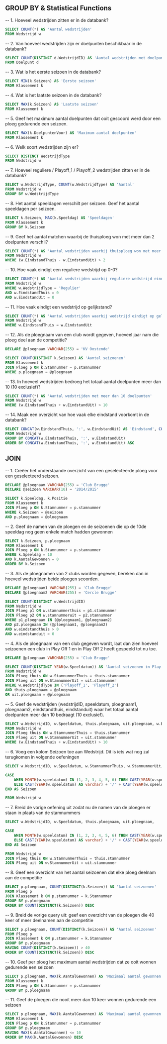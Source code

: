 ## GROUP BY & Statistical Functions

-- 1. Hoeveel wedstrijden zitten er in de databank?

```sql
SELECT COUNT(*) AS 'Aantal wedstrijden'
FROM Wedstrijd w
```

-- 2. Van hoeveel wedstrijden zijn er doelpunten beschikbaar in de databank?

```sql
SELECT COUNT(DISTINCT d.WedstrijdID) AS 'Aantal wedstrijden met doelpunten'
FROM Doelpunt d
```

-- 3. Wat is het eerste seizoen in de databank?

```sql
SELECT MIN(k.Seizoen) AS 'Eerste seizoen'
FROM Klassement k
```

-- 4. Wat is het laatste seizoen in de databank?

```sql
SELECT MAX(k.Seizoen) AS 'Laatste seizoen'
FROM Klassement k
```

-- 5. Geef het maximum aantal doelpunten dat ooit gescoord werd door een ploeg gedurende een seizoen.

```sql
SELECT MAX(k.DoelpuntenVoor) AS 'Maximum aantal doelpunten'
FROM Klassement k
```

-- 6. Welk soort wedstrijden zijn er?

```sql
SELECT DISTINCT WedstrijdType
FROM Wedstrijd w
```

-- 7. Hoeveel reguliere / Playoff_1 / Playoff_2 wedstrijden zitten er in de databank?

```sql
SELECT w.WedstrijdType, COUNT(w.WedstrijdType) AS 'Aantal'
FROM Wedstrijd w
GROUP BY w.WedstrijdType

```

-- 8. Het aantal speeldagen verschilt per seizoen. Geef het aantal speeldagen per seizoen.

```sql
SELECT k.Seizoen, MAX(k.Speeldag) AS 'Speeldagen'
FROM Klassement k
GROUP BY k.Seizoen
```

-- 9. Geef het aantal matchen waarbij de thuisploeg won met meer dan 2 doelpunten verschil?

```sql
SELECT COUNT(*) AS 'Aantal wedstrijden waarbij thuisploeg won met meer dan 2 doelpunten verschil'
FROM Wedstrijd w
WHERE (w.EindstandThuis - w.EindstandUit) > 2
```

-- 10. Hoe vaak eindigt een reguliere wedstrijd op 0-0?

```sql
SELECT COUNT(*) AS 'Aantal wedstrijden waarbij reguliere wedstrijd eindigt op 0-0'
FROM Wedstrijd w
WHERE w.WedstrijdType = 'Regulier'
AND w.EindstandThuis = 0
AND w.EindstandUit = 0
```

-- 11. Hoe vaak eindigt een wedstrijd op gelijkstand?

```sql
SELECT COUNT(*) AS 'Aantal wedstrijden waarbij wedstrijd eindigt op gelijkspel'
FROM Wedstrijd w
WHERE w.EindstandThuis = w.EindstandUit
```

-- 12. Als de ploegnaam van een club wordt gegeven, hoeveel jaar nam die ploeg deel aan de competitie?

```sql
DECLARE @ploegnaam VARCHAR(255) = 'KV Oostende'

SELECT COUNT(DISTINCT k.Seizoen) AS 'Aantal seizoenen'
FROM Klassement k
JOIN Ploeg p ON k.Stamnummer = p.stamnummer
WHERE p.ploegnaam = @ploegnaam
```

-- 13. In hoeveel wedstrijden bedroeg het totaal aantal doelpunten meer dan 10 (10 exclusief)?

```sql
SELECT COUNT(*) AS 'Aantal wedstrijden met meer dan 10 doelpunten'
FROM Wedstrijd w
WHERE (w.EindstandThuis + w.EindstandUit) > 10
```

-- 14. Maak een overzicht van hoe vaak elke eindstand voorkomt in de databank?

```sql
SELECT CONCAT(w.EindstandThuis, ':', w.EindstandUit) AS 'Eindstand', COUNT(*) AS 'Aantal'
FROM Wedstrijd w
GROUP BY CONCAT(w.EindstandThuis, ':', w.EindstandUit)
ORDER BY CONCAT(w.EindstandThuis, ':', w.EindstandUit) ASC
```

## JOIN

-- 1. Creëer het onderstaande overzicht van een geselecteerde ploeg voor een geselecteerd seizoen.

```sql
DECLARE @ploegnaam VARCHAR(255) = 'Club Brugge'
DECLARE @seizoen VARCHAR(10) = '2014/2015'

SELECT k.Speeldag, k.Positie
FROM Klassement k
JOIN Ploeg p ON k.Stamnummer = p.stamnummer
WHERE k.Seizoen = @seizoen
AND p.ploegnaam = @ploegnaam
```

-- 2. Geef de namen van de ploegen en de seizoenen die op de 10de speeldag nog geen enkele match hadden gewonnen

```sql
SELECT k.Seizoen, p.ploegnaam
FROM Klassement k
JOIN Ploeg p ON k.Stamnummer = p.stamnummer
WHERE k.Speeldag = 10
AND k.AantalGewonnen = 0
ORDER BY k.Seizoen
```

-- 3. Als de ploegnamen van 2 clubs worden gegeven, bereken dan in hoeveel wedstrijden beide ploegen scoorden.

```sql
DECLARE @ploegnaam1 VARCHAR(255) = 'Club Brugge'
DECLARE @ploegnaam2 VARCHAR(255) = 'Cercle Brugge'

SELECT COUNT(DISTINCT w.WedstrijdID)
FROM Wedstrijd w
JOIN Ploeg p1 ON w.stamnummerthuis = p1.stamnummer
JOIN Ploeg p2 ON w.stamnummeruit = p2.stamnummer
WHERE p1.ploegnaam IN (@ploegnaam1, @ploegnaam2)
AND p2.ploegnaam IN (@ploegnaam1, @ploegnaam2)
AND w.eindstandthuis > 0
AND w.eindstanduit > 0
```

-- 4. Als de ploegnaam van een club gegeven wordt, laat dan zien hoeveel seizoenen een club in Play Off 1 en in Play Off 2 heeft gespeeld tot nu toe.

```sql
DECLARE @ploegnaam VARCHAR(255) = 'Club Brugge'

SELECT COUNT(DISTINCT YEAR(w.Speeldatum)) AS 'Aantal seizoenen in Play Offs'
FROM Wedstrijd w
JOIN Ploeg thuis ON w.StamnummerThuis = thuis.stamnummer
JOIN Ploeg uit ON w.StamnummerUit = uit.stamnummer
WHERE w.WedstrijdType IN ('Playoff_1', 'Playoff_2')
AND thuis.ploegnaam = @ploegnaam
OR uit.ploegnaam = @ploegnaam
```

-- 5. Geef de wedstrijden (wedstrijdID, speeldatum, ploegnaam1, ploegnaam2, eindstandthuis, eindstanduit) waar het totaal aantal doelpunten meer dan 10 bedraagt (10 exclusief).

```sql
SELECT w.WedstrijdID, w.Speeldatum, thuis.ploegnaam, uit.ploegnaam, w.EindstandThuis, w.EindstandUit
FROM Wedstrijd w
JOIN Ploeg thuis ON w.StamnummerThuis = thuis.stamnummer
JOIN Ploeg uit ON w.StamnummerUit = uit.stamnummer
WHERE (w.EindstandThuis + w.EindstandUit) > 10
```

-- 6. Voeg een kolom Seizoen toe aan Wedstrijd. Dit is iets wat nog zal terugkomen in volgende oefeningen

```sql
SELECT w.WedstrijdID, w.Speeldatum, w.StamnummerThuis, w.StamnummerUit,

CASE
	WHEN MONTH(w.speeldatum) IN (1, 2, 3, 4, 5, 6) THEN CAST(YEAR(w.speeldatum) - 1 AS varchar) + '/' + CAST(YEAR(w.speeldatum) AS varchar)
	ELSE CAST(YEAR(w.speeldatum) AS varchar) + '/' + CAST(YEAR(w.speeldatum) + 1 AS varchar)
END AS Seizoen

FROM Wedstrijd w
```

-- 7. Breid de vorige oefening uit zodat nu de namen van de ploegen er staan in plaats van de stamnummers

```sql
SELECT w.WedstrijdID, w.Speeldatum, thuis.ploegnaam, uit.ploegnaam,

CASE
	WHEN MONTH(w.speeldatum) IN (1, 2, 3, 4, 5, 6) THEN CAST(YEAR(w.speeldatum) - 1 AS varchar) + '/' + CAST(YEAR(w.speeldatum) AS varchar)
	ELSE CAST(YEAR(w.speeldatum) AS varchar) + '/' + CAST(YEAR(w.speeldatum) + 1 AS varchar)
END AS Seizoen

FROM Wedstrijd w
JOIN Ploeg thuis ON w.StamnummerThuis = thuis.stamnummer
JOIN Ploeg uit ON w.StamnummerUit = uit.stamnummer
```

-- 8. Geef een overzicht van het aantal seizoenen dat elke ploeg deelnam aan de competitie

```sql
SELECT p.ploegnaam, COUNT(DISTINCT(k.Seizoen)) AS 'Aantal seizoenen'
FROM Ploeg p
JOIN Klassement k ON p.stamnummer = k.Stamnummer
GROUP BY p.ploegnaam
ORDER BY COUNT(DISTINCT(k.Seizoen)) DESC
```

-- 9. Breid de vorige query uit: geef een overzicht van de ploegen die 40 keer of meer deelnamen aan de competitie

```sql
SELECT p.ploegnaam, COUNT(DISTINCT(k.Seizoen)) AS 'Aantal seizoenen'
FROM Ploeg p
JOIN Klassement k ON p.stamnummer = k.Stamnummer
GROUP BY p.ploegnaam
HAVING COUNT(DISTINCT(k.Seizoen)) > 40
ORDER BY COUNT(DISTINCT(k.Seizoen)) DESC
```

-- 10. Geef per ploeg het maximum aantal wedstrijden dat ze ooit wonnen gedurende een seizoen

```sql
SELECT p.ploegnaam, MAX(k.AantalGewonnen) AS 'Maximaal aantal gewonnen wedstrijden'
FROM Klassement k
JOIN Ploeg p ON k.Stamnummer = p.stamnummer
GROUP BY p.ploegnaam
```

-- 11. Geef de ploegen die nooit meer dan 10 keer wonnen gedurende een seizoen

```sql
SELECT p.ploegnaam, MAX(k.AantalGewonnen) AS 'Maximaal aantal gewonnen wedstrijden'
FROM Klassement k
JOIN Ploeg p ON k.Stamnummer = p.stamnummer
GROUP BY p.ploegnaam
HAVING MAX(k.AantalGewonnen) <= 10
ORDER BY MAX(k.AantalGewonnen) DESC
```
